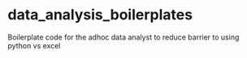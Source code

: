 # data_analysis_boilerplates
Boilerplate code for the adhoc data analyst to reduce barrier to using python vs excel
